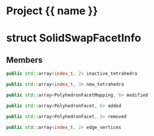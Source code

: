 <script setup>
import {useRoute} from 'vitepress'
const {path} = useRoute()
const tokens = path.split('/')
const words = tokens[2].split('-');
for (let i = 0; i < words.length; i++) {
    words[i] = words[i].charAt(0).toUpperCase() + words[i].slice(1);
    words[i] = words[i].replace('geode', 'Geode')
}
const name = words.join('-');
</script>
# Project {{ name }}

# struct SolidSwapFacetInfo


## Members

```cpp
public std::array<index_t, 2> inactive_tetrahedra

```

```cpp
public std::array<index_t, 3> new_tetrahedra

```

```cpp
public std::array<PolyhedronFacetMapping, 6> modified

```

```cpp
public std::array<PolyhedronFacet, 6> added

```

```cpp
public std::array<PolyhedronFacet, 2> removed

```

```cpp
public std::array<index_t, 2> edge_vertices

```



